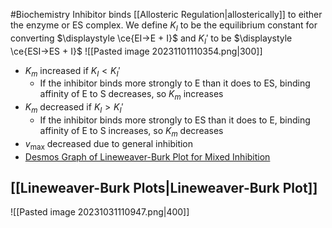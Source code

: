 #Biochemistry 
Inhibitor binds [[Allosteric Regulation|allosterically]] to either the enzyme or ES complex. We define $\displaystyle K_{I}$ to be the equilibrium constant for converting $\displaystyle \ce{EI->E + I}$ and $\displaystyle K_{I}'$ to be $\displaystyle \ce{ESI->ES + I}$
![[Pasted image 20231101110354.png|300]]
* $\displaystyle K_{m}$ increased if $\displaystyle K_{I}<K_{I}'$
	* If the inhibitor binds more strongly to E than it does to ES, binding affinity of E to S decreases, so $\displaystyle K_{m}$ increases
* $\displaystyle K_{m}$ decreased if $\displaystyle K_{I}>K_{I}'$
	* If the inhibitor binds more strongly to ES than it does to E, binding affinity of E to S increases, so $\displaystyle K_{m}$ decreases
* $\displaystyle v_{\text{max}}$ decreased due to general inhibition
* [Desmos Graph of Lineweaver-Burk Plot for Mixed Inhibition](https://www.desmos.com/calculator/0dttqhlvum)
## [[Lineweaver-Burk Plots|Lineweaver-Burk Plot]]

![[Pasted image 20231031110947.png|400]]